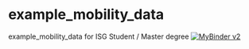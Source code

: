 # example_mobility_data
example_mobility_data for ISG Student / Master degree 
[![MyBinder v2](https://mybinder.org/badge_logo.svg)](https://mybinder.org/v2/gh/chokrihamza/example_mobility_data/master)
